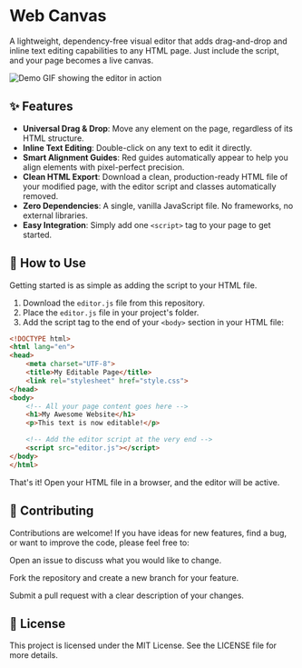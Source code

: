 # Web Canvas

A lightweight, dependency-free visual editor that adds drag-and-drop and inline text editing capabilities to any HTML page. Just include the script, and your page becomes a live canvas.

![Demo GIF showing the editor in action](https://i.imgur.com/gO2gZ9K.gif)

## ✨ Features

-   **Universal Drag & Drop**: Move any element on the page, regardless of its HTML structure.
-   **Inline Text Editing**: Double-click on any text to edit it directly.
-   **Smart Alignment Guides**: Red guides automatically appear to help you align elements with pixel-perfect precision.
-   **Clean HTML Export**: Download a clean, production-ready HTML file of your modified page, with the editor script and classes automatically removed.
-   **Zero Dependencies**: A single, vanilla JavaScript file. No frameworks, no external libraries.
-   **Easy Integration**: Simply add one `<script>` tag to your page to get started.

## 🚀 How to Use

Getting started is as simple as adding the script to your HTML file.

1.  Download the `editor.js` file from this repository.
2.  Place the `editor.js` file in your project's folder.
3.  Add the script tag to the end of your `<body>` section in your HTML file:

```html
<!DOCTYPE html>
<html lang="en">
<head>
    <meta charset="UTF-8">
    <title>My Editable Page</title>
    <link rel="stylesheet" href="style.css">
</head>
<body>
    <!-- All your page content goes here -->
    <h1>My Awesome Website</h1>
    <p>This text is now editable!</p>

    <!-- Add the editor script at the very end -->
    <script src="editor.js"></script>
</body>
</html>
```

That's it! Open your HTML file in a browser, and the editor will be active.

## 🤝 Contributing
Contributions are welcome! If you have ideas for new features, find a bug, or want to improve the code, please feel free to:

Open an issue to discuss what you would like to change.

Fork the repository and create a new branch for your feature.

Submit a pull request with a clear description of your changes.

## 📄 License
This project is licensed under the MIT License. See the LICENSE file for more details.
